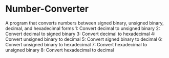 # Number-Converter
A program that converts numbers between signed binary, unsigned binary, decimal, and hexadecimal forms
1: Convert decimal to unsigned binary
2: Convert decimal to signed binary
3: Convert decimal to hexadecimal
4: Convert unsigned binary to decimal
5: Convert signed binary to decimal
6: Convert unsigned binary to hexadecimal
7: Convert hexadecimal to unsigned binary
8: Convert hexadecimal to decimal
